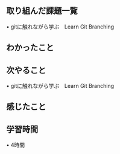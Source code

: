 ## 取り組んだ課題一覧
• gitに触れながら学ぶ　Learn Git Branching


## わかったこと

## 次やること
• gitに触れながら学ぶ　Learn Git Branching

## 感じたこと

## 学習時間
• 4時間
